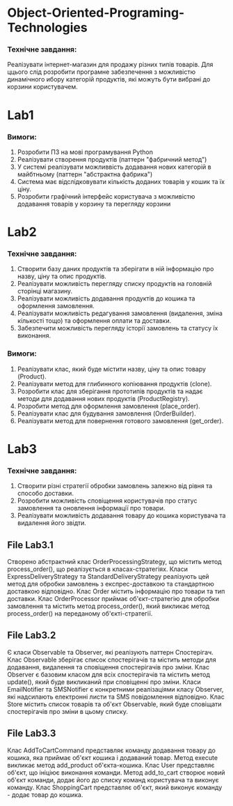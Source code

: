 # Object-Oriented-Programing-Technologies

### Технічне завдання:
Реалізувати інтернет-магазин для продажу різних типів товарів. Для ццього слід розробити програмне забезпечення
з можливістю динамічного ибору категорій продуктів, які можуть бути вибрані до корзини користувачем.

# Lab1
### Вимоги:
1. Розробити ПЗ на мові програмування Python
2. Реалізувати створення продуктів (паттерн "фабричний метод")
3. У системі реалізувати можливвість додавання нових категорій в майбтньому (паттерн "абстрактна фабрика")
4. Система має відслідковувати кількість доданих товарів у кошик та їх ціну.
5. Розробити графічний інтерфейс користувача з можливістю додавання товарів у корзину та перегляду корзини

# Lab2
### Технічне завдання:
1. Створити базу даних продуктів та зберігати в ній інформацію про назву, ціну та опис продуктів.
2. Реалізувати можливість перегляду списку продуктів на головній сторінці магазину.
3. Реалізувати можливість додавання продуктів до кошика та оформлення замовлення.
4. Реалізувати можливість редагування замовлення (видалення, зміна кількості тощо) та оформлення оплати та доставки.
5. Забезпечити можливість перегляду історії замовлень та статусу їх виконання.

### Вимоги:
1. Реалізувати клас, який буде містити назву, ціну та опис товару (Product).
2. Реалізувати метод для глибинного копіювання продуктів (clone).
3. Розробити клас для зберігання прототипів продуктів та надає методи для додавання нових продуктів (ProductRegistry).
4. Розробити метод для оформлення замовлення (place_order).
5. Реалізувати клас для будування замовлення (OrderBuilder).
6. Реалізувати метод для повернення готового замовлення (get_order).

# Lab3
### Технічне завдання:
1. Створити різні стратегії обробки замовлень залежно від рівня та способо доставки.
2. Розробити можливість сповіщення користувачів про статус замовлення та оновлення інформації про товари.
3. Реалізувати можливість додавання товару до кошика користувача та видалення його звідти.

## File Lab3.1
Створено абстрактний клас OrderProcessingStrategy, що містить метод process_order(), що реалізується в класах-стратегіях.
Класи ExpressDeliveryStrategy та StandardDeliveryStrategy реалізують цей метод для обробки замовлень з експрес-доставкою та стандартною доставкою відповідно.
Клас Order містить інформацію про товари та тип доставки. Клас OrderProcessor приймає об'єкт-стратегію для обробки замовлення та містить метод process_order(), який викликає метод process_order() на переданому об'єкті-стратегії.

## File Lab3.2
Є класи Observable та Observer, які реалізують паттерн Спостерігач. Клас Observable зберігає список спостерігачів та містить методи для додавання, видалення та сповіщення спостерігачів про зміни. Клас Observer є базовим класом для всіх спостерігачів та містить метод update(), який буде викликаний при сповіщенні про зміни.
Класи EmailNotifier та SMSNotifier є конкретними реалізаціями класу Observer, які надсилають електронні листи та SMS повідомлення відповідно. Клас Store містить список товарів та об'єкт Observable, який буде сповіщати спостерігачів про зміни в цьому списку.

## File Lab3.3
Клас AddToCartCommand представляє команду додавання товару до кошика, яка приймає об'єкт кошика і додаваний товар. Метод execute викликає метод add_product об'єкта-кошика. Клас User представляє об'єкт, що ініціює виконання команди. Метод add_to_cart створює новий об'єкт
команди, додає його до списку команд користувача та виконує команду. Клас ShoppingCart представляє об'єкт, який виконує команду - додає товар до кошика.
